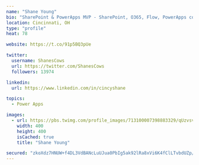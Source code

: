 ```yaml
---
name: "Shane Young"
bio: "SharePoint & PowerApps MVP - SharePoint, O365, Flow, PowerApps consulting? @PowerApps911 | Pure Snark? You found it."
location: Cincinnati, OH
type: "profile"
heat: 78

website: https://t.co/91p5BQ3pUe

twitter:
  username: ShanesCows
  url: https://twitter.com/ShanesCows
  followers: 13974

linkedin:
  url: https://www.linkedin.com/in/cincyshane

topics:
  - Power Apps

images:
  - url: https://pbs.twimg.com/profile_images/713100007398883329/qUzvsvQ3_400x400.jpg
    width: 400
    height: 400
    isCached: true
    title: "Shane Young"

secured: "zkoXdz7HNUW+f4DL3VdBANcLuUJua0PbIg5ak92lRa8xVi6K4fClLTvbdUZp/7n5PzpG73QsQT7MdtjnnH9PNTS6KK/71oexOQ7V3RR2OskBnijwMvlBTIhjSZ/pOaGWKg4mMMvpvukaDgIeev1wezvIgNbNcmqLfF0kzePKj5sRkQgyUTlyi5xwFBTFMedrVf7D96GUTTkqtDVcPc9tVdu29HDEEpv9Q91EaieI9yLUeiBHaiQ9eAVK3HknX17bkufaV+YG/TWoey+D5QQMn/6J+0nvu67HAf5vhoMtxQ84INnQUpEXP7udJydNGBRsMXkeTmkb7ep2cXhySlpA71Lz2y08zlFCe92ywnsJ9v6eN3xex7fd7ff3nv8sCPrd2+712CFAPxrF4bDsvXIru/4SulngK6vOzdT3vU2mKkU=;/qQ9c9Cg2ZkPDxhE/sj+yg=="
---
```


